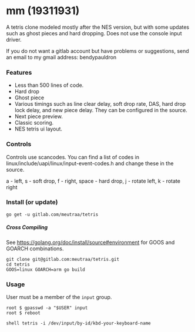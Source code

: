 # mm (19311931)
A tetris clone modeled mostly after the NES version, but with some updates such
as ghost pieces and hard dropping. Does not use the console input driver.

If you do not want a gitlab account but have problems or suggestions,
send an email to my gmail address: bendypauldron

### Features
* Less than 500 lines of code.
* Hard drop
* Ghost piece
* Various timings such as line clear delay, soft drop rate, DAS, hard drop lock delay,
  and new piece delay. They can be configured in the source.
* Next piece preview.
* Classic scoring.
* NES tetris ui layout.

### Controls
Controls use scancodes. You can find a list of codes in linux/include/uapi/linux/input-event-codes.h
and change these in the source.

a - left, s - soft drop, f - right, space - hard drop, j - rotate left, k - rotate right

### Install (or update)
```shell
go get -u gitlab.com/meutraa/tetris
```

##### Cross Compiling
See https://golang.org/doc/install/source#environment for GOOS and GOARCH combinations.
```shell
git clone git@gitlab.com:meutraa/tetris.git
cd tetris
GOOS=linux GOARCH=arm go build
```

### Usage
User must be a member of the `input` group.

```shell
root $ gpasswd -a "$USER" input
root $ reboot
```

``shell
tetris -i /dev/input/by-id/kbd-your-keyboard-name
``
